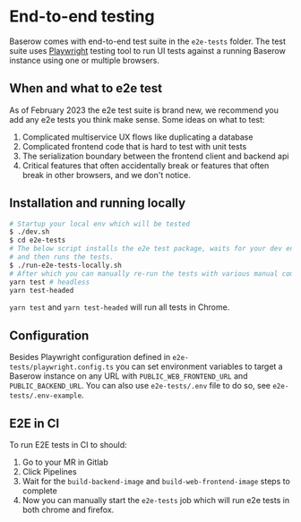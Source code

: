 # End-to-end testing

Baserow comes with end-to-end test suite in the `e2e-tests` folder. The test suite
uses [Playwright](https://playwright.dev/) testing tool to run UI tests against a
running Baserow instance using one or multiple browsers.

## When and what to e2e test

As of February 2023 the e2e test suite is brand new, we recommend you add any e2e
tests you think make sense. Some ideas on what to test:
1. Complicated multiservice UX flows like duplicating a database
2. Complicated frontend code that is hard to test with unit tests
3. The serialization boundary between the frontend client and backend api
4. Critical features that often accidentally break or features that often break in
   other browsers, and we don't notice.

## Installation and running locally

```bash
# Startup your local env which will be tested
$ ./dev.sh
$ cd e2e-tests
# The below script installs the e2e test package, waits for your dev env to be healthy
# and then runs the tests.
$ ./run-e2e-tests-locally.sh 
# After which you can manually re-run the tests with various manual commands: 
yarn test # headless
yarn test-headed
```

`yarn test` and `yarn test-headed` will run all tests in Chrome.

## Configuration

Besides Playwright configuration defined in `e2e-tests/playwright.config.ts` you can set
environment variables to target a Baserow instance on any URL
with `PUBLIC_WEB_FRONTEND_URL` and `PUBLIC_BACKEND_URL`. You can also
use `e2e-tests/.env` file to do so, see `e2e-tests/.env-example`.

## E2E in CI

To run E2E tests in CI to should:

1. Go to your MR in Gitlab
2. Click Pipelines
3. Wait for the `build-backend-image` and `build-web-frontend-image` steps to complete
4. Now you can manually start the `e2e-tests` job which will run e2e tests in both
   chrome and firefox.
